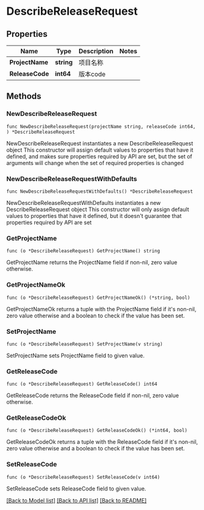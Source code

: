 # DescribeReleaseRequest

## Properties

Name | Type | Description | Notes
------------ | ------------- | ------------- | -------------
**ProjectName** | **string** | 项目名称 | 
**ReleaseCode** | **int64** | 版本code | 

## Methods

### NewDescribeReleaseRequest

`func NewDescribeReleaseRequest(projectName string, releaseCode int64, ) *DescribeReleaseRequest`

NewDescribeReleaseRequest instantiates a new DescribeReleaseRequest object
This constructor will assign default values to properties that have it defined,
and makes sure properties required by API are set, but the set of arguments
will change when the set of required properties is changed

### NewDescribeReleaseRequestWithDefaults

`func NewDescribeReleaseRequestWithDefaults() *DescribeReleaseRequest`

NewDescribeReleaseRequestWithDefaults instantiates a new DescribeReleaseRequest object
This constructor will only assign default values to properties that have it defined,
but it doesn't guarantee that properties required by API are set

### GetProjectName

`func (o *DescribeReleaseRequest) GetProjectName() string`

GetProjectName returns the ProjectName field if non-nil, zero value otherwise.

### GetProjectNameOk

`func (o *DescribeReleaseRequest) GetProjectNameOk() (*string, bool)`

GetProjectNameOk returns a tuple with the ProjectName field if it's non-nil, zero value otherwise
and a boolean to check if the value has been set.

### SetProjectName

`func (o *DescribeReleaseRequest) SetProjectName(v string)`

SetProjectName sets ProjectName field to given value.


### GetReleaseCode

`func (o *DescribeReleaseRequest) GetReleaseCode() int64`

GetReleaseCode returns the ReleaseCode field if non-nil, zero value otherwise.

### GetReleaseCodeOk

`func (o *DescribeReleaseRequest) GetReleaseCodeOk() (*int64, bool)`

GetReleaseCodeOk returns a tuple with the ReleaseCode field if it's non-nil, zero value otherwise
and a boolean to check if the value has been set.

### SetReleaseCode

`func (o *DescribeReleaseRequest) SetReleaseCode(v int64)`

SetReleaseCode sets ReleaseCode field to given value.



[[Back to Model list]](../README.md#documentation-for-models) [[Back to API list]](../README.md#documentation-for-api-endpoints) [[Back to README]](../README.md)


